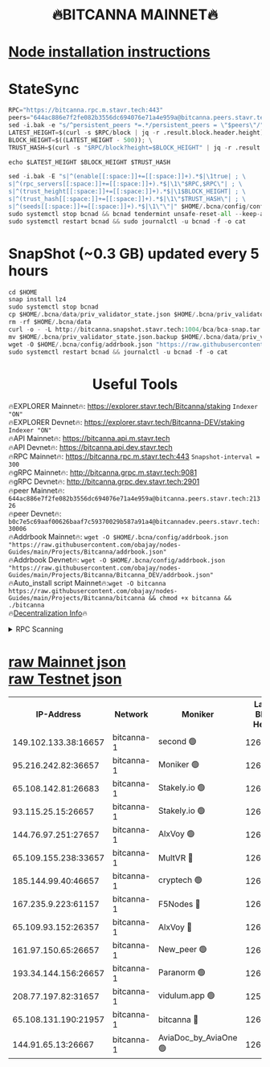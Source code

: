 <h1 align="center"> 🔥BITCANNA MAINNET🔥</h1>


[Node installation instructions](https://github.com/obajay/nodes-Guides/tree/main/Projects/Bitcanna)
=

# StateSync
```python
RPC="https://bitcanna.rpc.m.stavr.tech:443"
peers="644ac886e7f2fe082b3556dc694076e71a4e959a@bitcanna.peers.stavr.tech:21326"
sed -i.bak -e "s/^persistent_peers *=.*/persistent_peers = \"$peers\"/" $HOME/.bcna/config/config.toml
LATEST_HEIGHT=$(curl -s $RPC/block | jq -r .result.block.header.height); \
BLOCK_HEIGHT=$((LATEST_HEIGHT - 500)); \
TRUST_HASH=$(curl -s "$RPC/block?height=$BLOCK_HEIGHT" | jq -r .result.block_id.hash)

echo $LATEST_HEIGHT $BLOCK_HEIGHT $TRUST_HASH

sed -i.bak -E "s|^(enable[[:space:]]+=[[:space:]]+).*$|\1true| ; \
s|^(rpc_servers[[:space:]]+=[[:space:]]+).*$|\1\"$RPC,$RPC\"| ; \
s|^(trust_height[[:space:]]+=[[:space:]]+).*$|\1$BLOCK_HEIGHT| ; \
s|^(trust_hash[[:space:]]+=[[:space:]]+).*$|\1\"$TRUST_HASH\"| ; \
s|^(seeds[[:space:]]+=[[:space:]]+).*$|\1\"\"|" $HOME/.bcna/config/config.toml
sudo systemctl stop bcnad && bcnad tendermint unsafe-reset-all --keep-addr-book
sudo systemctl restart bcnad && sudo journalctl -u bcnad -f -o cat
```
# SnapShot (~0.3 GB) updated every 5 hours
```python
cd $HOME
snap install lz4
sudo systemctl stop bcnad
cp $HOME/.bcna/data/priv_validator_state.json $HOME/.bcna/priv_validator_state.json.backup
rm -rf $HOME/.bcna/data
curl -o - -L http://bitcanna.snapshot.stavr.tech:1004/bca/bca-snap.tar.lz4 | lz4 -c -d - | tar -x -C $HOME/.bcna --strip-components 2
mv $HOME/.bcna/priv_validator_state.json.backup $HOME/.bcna/data/priv_validator_state.json
wget -O $HOME/.bcna/config/addrbook.json "https://raw.githubusercontent.com/obajay/nodes-Guides/main/Projects/Bitcanna/addrbook.json"
sudo systemctl restart bcnad && journalctl -u bcnad -f -o cat
```

 <h1 align="center"> Useful Tools</h1>

🔥EXPLORER Mainnet🔥:    https://explorer.stavr.tech/Bitcanna/staking          `Indexer "ON"` \
🔥EXPLORER Devnet🔥:     https://explorer.stavr.tech/Bitcanna-DEV/staking     `Indexer "ON"` \
🔥API Mainnet🔥:         https://bitcanna.api.m.stavr.tech \
🔥API Devnet🔥:          https://bitcanna.api.dev.stavr.tech \
🔥RPC Mainnet🔥:         https://bitcanna.rpc.m.stavr.tech:443         `Snapshot-interval = 300` \
🔥gRPC Mainnet🔥:        http://bitcanna.grpc.m.stavr.tech:9081 \
🔥gRPC Devnet🔥:         http://bitcanna.grpc.dev.stavr.tech:2901 \
🔥peer Mainnet🔥:        `644ac886e7f2fe082b3556dc694076e71a4e959a@bitcanna.peers.stavr.tech:21326` \
🔥peer Devnet🔥:         `b0c7e5c69aaf00626baaf7c59370029b587a91a4@bitcannadev.peers.stavr.tech:30006` \
🔥Addrbook Mainnet🔥:    ```wget -O $HOME/.bcna/config/addrbook.json "https://raw.githubusercontent.com/obajay/nodes-Guides/main/Projects/Bitcanna/addrbook.json"``` \
🔥Addrbook Devnet🔥:    ```wget -O $HOME/.bcna/config/addrbook.json "https://raw.githubusercontent.com/obajay/nodes-Guides/main/Projects/Bitcanna/Bitcanna_DEV/addrbook.json"``` \
🔥Auto_install script Mainnet🔥:```wget -O bitcanna https://raw.githubusercontent.com/obajay/nodes-Guides/main/Projects/Bitcanna/bitcanna && chmod +x bitcanna && ./bitcanna``` \
🔥[Decentralization Info](https://github.com/obajay/StateSync-snapshots/tree/main/Projects/Bitcanna/Decentralization)🔥


<details>
<summary>RPC Scanning</summary>

<h2 align="center"> We scan nodes in real time every 4 hours. And we provide the final result of RPC endpoints.
We cannot influence the operation of these nodes in any way. </h2>


```python
If Voting Power is higher than 0 --> then the Node is a validator of the network and may be subject to attack and be a potential threat to the chain.
```
```python
We marked such validators with a red symbol
```

</details>

[raw Mainnet json](https://rpc-check.bcam.stavr.tech/bcam/rpc-bcam-result.json) \
[raw Testnet json](https://github.com/obajay/StateSync-snapshots/tree/main/Projects/Bitcanna/Rpc-Check-Testnet)
=



<table><tr><th>IP-Address</th><th>Network</th><th>Moniker</th><th>Latest Block Height</th><th>Earliest Block Height</th><th>Catching Up</th><th>Tx Index</th><th>Voting Power</th><th>Scan Time</th></tr><tr><td>149.102.133.38:16657</td><td>bitcanna-1</td><td>second 🟢</td><td>12679056</td><td>1</td><td>False</td><td>on</td><td>0</td><td>2024-02-21T04:54:44.852836163UTC</td></tr><tr><td>95.216.242.82:36657</td><td>bitcanna-1</td><td>Moniker 🟢</td><td>12679044</td><td>5776907</td><td>False</td><td>on</td><td>0</td><td>2024-02-21T04:53:40.099512840UTC</td></tr><tr><td>65.108.142.81:26683</td><td>bitcanna-1</td><td>Stakely.io 🟢</td><td>12679049</td><td>6152001</td><td>False</td><td>on</td><td>0</td><td>2024-02-21T04:54:06.290463527UTC</td></tr><tr><td>93.115.25.15:26657</td><td>bitcanna-1</td><td>Stakely.io 🟢</td><td>12679048</td><td>6520001</td><td>False</td><td>on</td><td>0</td><td>2024-02-21T04:53:59.828905542UTC</td></tr><tr><td>144.76.97.251:27657</td><td>bitcanna-1</td><td>AlxVoy 🟢</td><td>12679053</td><td>8805201</td><td>False</td><td>on</td><td>0</td><td>2024-02-21T04:54:32.096600251UTC</td></tr><tr><td>65.109.155.238:33657</td><td>bitcanna-1</td><td>MultVR 🔴</td><td>12679050</td><td>9933415</td><td>False</td><td>on</td><td>353184</td><td>2024-02-21T04:54:14.055388864UTC</td></tr><tr><td>185.144.99.40:46657</td><td>bitcanna-1</td><td>cryptech 🟢</td><td>12679044</td><td>11528001</td><td>False</td><td>on</td><td>0</td><td>2024-02-21T04:53:35.556450264UTC</td></tr><tr><td>167.235.9.223:61157</td><td>bitcanna-1</td><td>F5Nodes 🔴</td><td>12679051</td><td>12084001</td><td>False</td><td>on</td><td>570</td><td>2024-02-21T04:54:16.345828343UTC</td></tr><tr><td>65.109.93.152:26357</td><td>bitcanna-1</td><td>AlxVoy 🔴</td><td>12679056</td><td>12109301</td><td>False</td><td>on</td><td>1391795</td><td>2024-02-21T04:54:45.512136805UTC</td></tr><tr><td>161.97.150.65:26657</td><td>bitcanna-1</td><td>New_peer 🟢</td><td>12679049</td><td>12254001</td><td>False</td><td>on</td><td>0</td><td>2024-02-21T04:54:06.596840345UTC</td></tr><tr><td>193.34.144.156:26657</td><td>bitcanna-1</td><td>Paranorm 🟢</td><td>12669255</td><td>12271301</td><td>False</td><td>on</td><td>0</td><td>2024-02-21T04:54:21.141419824UTC</td></tr><tr><td>208.77.197.82:31657</td><td>bitcanna-1</td><td>vidulum.app 🟢</td><td>12596389</td><td>12386934</td><td>False</td><td>on</td><td>0</td><td>2024-02-21T04:54:09.459654521UTC</td></tr><tr><td>65.108.131.190:21957</td><td>bitcanna-1</td><td>bitcanna 🔴</td><td>12679051</td><td>12579051</td><td>False</td><td>on</td><td>419125</td><td>2024-02-21T04:54:20.800996754UTC</td></tr><tr><td>144.91.65.13:26667</td><td>bitcanna-1</td><td>AviaDoc_by_AviaOne 🟢</td><td>12679052</td><td>12675001</td><td>False</td><td>on</td><td>0</td><td>2024-02-21T04:54:29.741732226UTC</td></tr></table>
